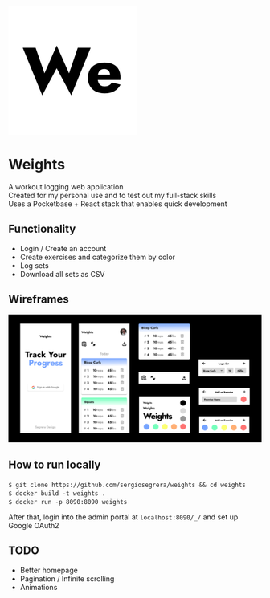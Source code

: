 ![logo](./client/public/logo.svg)

# Weights

A workout logging web application  
Created for my personal use and to test out my full-stack skills  
Uses a Pocketbase + React stack that enables quick development

## Functionality

- Login / Create an account
- Create exercises and categorize them by color
- Log sets
- Download all sets as CSV

## Wireframes

![Wireframes](./wireframes.jpg)

## How to run locally

`$ git clone https://github.com/sergiosegrera/weights && cd weights`  
`$ docker build -t weights .`  
`$ docker run -p 8090:8090 weights`

After that, login into the admin portal at `localhost:8090/_/` and set up Google OAuth2

## TODO

- Better homepage
- Pagination / Infinite scrolling
- Animations
